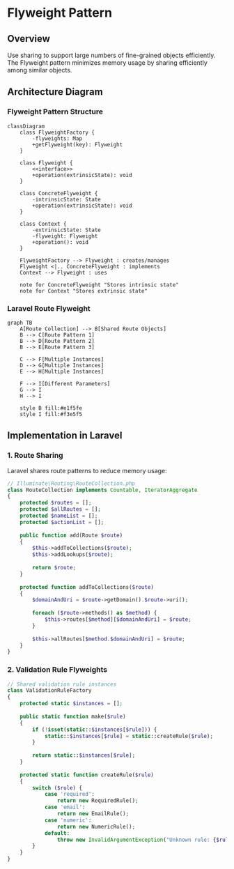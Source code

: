 # Flyweight Pattern

## Overview

Use sharing to support large numbers of fine-grained objects efficiently. The Flyweight pattern minimizes memory usage by sharing efficiently among similar objects.

## Architecture Diagram

### Flyweight Pattern Structure

```mermaid
classDiagram
    class FlyweightFactory {
        -flyweights: Map
        +getFlyweight(key): Flyweight
    }
    
    class Flyweight {
        <<interface>>
        +operation(extrinsicState): void
    }
    
    class ConcreteFlyweight {
        -intrinsicState: State
        +operation(extrinsicState): void
    }
    
    class Context {
        -extrinsicState: State
        -flyweight: Flyweight
        +operation(): void
    }
    
    FlyweightFactory --> Flyweight : creates/manages
    Flyweight <|.. ConcreteFlyweight : implements
    Context --> Flyweight : uses
    
    note for ConcreteFlyweight "Stores intrinsic state"
    note for Context "Stores extrinsic state"
```

### Laravel Route Flyweight

```mermaid
graph TB
    A[Route Collection] --> B[Shared Route Objects]
    B --> C[Route Pattern 1]
    B --> D[Route Pattern 2]
    B --> E[Route Pattern 3]
    
    C --> F[Multiple Instances]
    D --> G[Multiple Instances]
    E --> H[Multiple Instances]
    
    F --> I[Different Parameters]
    G --> I
    H --> I
    
    style B fill:#e1f5fe
    style I fill:#f3e5f5
```

## Implementation in Laravel

### 1. Route Sharing

Laravel shares route patterns to reduce memory usage:

```php
// Illuminate\Routing\RouteCollection.php
class RouteCollection implements Countable, IteratorAggregate
{
    protected $routes = [];
    protected $allRoutes = [];
    protected $nameList = [];
    protected $actionList = [];
    
    public function add(Route $route)
    {
        $this->addToCollections($route);
        $this->addLookups($route);
        
        return $route;
    }
    
    protected function addToCollections($route)
    {
        $domainAndUri = $route->getDomain().$route->uri();
        
        foreach ($route->methods() as $method) {
            $this->routes[$method][$domainAndUri] = $route;
        }
        
        $this->allRoutes[$method.$domainAndUri] = $route;
    }
}
```

### 2. Validation Rule Flyweights

```php
// Shared validation rule instances
class ValidationRuleFactory
{
    protected static $instances = [];
    
    public static function make($rule)
    {
        if (!isset(static::$instances[$rule])) {
            static::$instances[$rule] = static::createRule($rule);
        }
        
        return static::$instances[$rule];
    }
    
    protected static function createRule($rule)
    {
        switch ($rule) {
            case 'required':
                return new RequiredRule();
            case 'email':
                return new EmailRule();
            case 'numeric':
                return new NumericRule();
            default:
                throw new InvalidArgumentException("Unknown rule: {$rule}");
        }
    }
}
```
